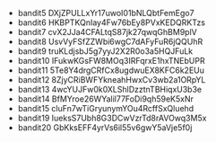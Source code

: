 * bandit5 DXjZPULLxYr17uwoI01bNLQbtFemEgo7
* bandit6 HKBPTKQnIay4Fw76bEy8PVxKEDQRKTzs
* bandit7 cvX2JJa4CFALtqS87jk27qwqGhBM9plV
* bandit8 UsvVyFSfZZWbi6wgC7dAFyFuR6jQQUhR
* bandit9 truKLdjsbJ5g7yyJ2X2R0o3a5HQJFuLk
* bandit10 IFukwKGsFW8MOq3IRFqrxE1hxTNEbUPR
* bandit11 5Te8Y4drgCRfCx8ugdwuEX8KFC6k2EUu
* bandit12 8ZjyCRiBWFYkneahHwxCv3wb2a1ORpYL
* bandit13 4wcYUJFw0k0XLShlDzztnTBHiqxU3b3e
* bandit14 BfMYroe26WYalil77FoDi9qh59eK5xNr
* bandit15 cluFn7wTiGryunymYOu4RcffSxQluehd
* bandit19 IueksS7Ubh8G3DCwVzrTd8rAVOwq3M5x
* bandit20 GbKksEFF4yrVs6il55v6gwY5aVje5f0j
